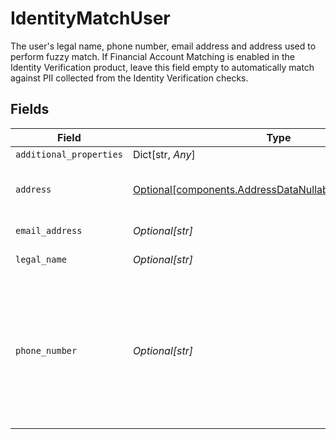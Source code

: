 # IdentityMatchUser

The user's legal name, phone number, email address and address used to perform fuzzy match. If Financial Account Matching is enabled in the Identity Verification product, leave this field empty to automatically match against PII collected from the Identity Verification checks.


## Fields

| Field                                                                                                                                                                         | Type                                                                                                                                                                          | Required                                                                                                                                                                      | Description                                                                                                                                                                   |
| ----------------------------------------------------------------------------------------------------------------------------------------------------------------------------- | ----------------------------------------------------------------------------------------------------------------------------------------------------------------------------- | ----------------------------------------------------------------------------------------------------------------------------------------------------------------------------- | ----------------------------------------------------------------------------------------------------------------------------------------------------------------------------- |
| `additional_properties`                                                                                                                                                       | Dict[str, *Any*]                                                                                                                                                              | :heavy_minus_sign:                                                                                                                                                            | N/A                                                                                                                                                                           |
| `address`                                                                                                                                                                     | [Optional[components.AddressDataNullableNoRequiredFields]](../../models/shared/addressdatanullablenorequiredfields.md)                                                        | :heavy_minus_sign:                                                                                                                                                            | Data about the components comprising an address.                                                                                                                              |
| `email_address`                                                                                                                                                               | *Optional[str]*                                                                                                                                                               | :heavy_minus_sign:                                                                                                                                                            | The user's email address.                                                                                                                                                     |
| `legal_name`                                                                                                                                                                  | *Optional[str]*                                                                                                                                                               | :heavy_minus_sign:                                                                                                                                                            | The user's full legal name.                                                                                                                                                   |
| `phone_number`                                                                                                                                                                | *Optional[str]*                                                                                                                                                               | :heavy_minus_sign:                                                                                                                                                            | The user's phone number, in E.164 format: +{countrycode}{number}. For example: "+14151234567". Phone numbers provided in other formats will be parsed on a best-effort basis. |